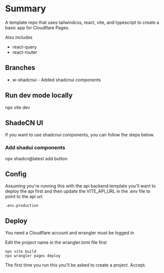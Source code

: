 # Summary

A template repo that uses tailwindcss, react, vite, and typescript to create a basic app for Cloudflare Pages.

Also includes
- react-query
- react-router

## Branches
- w-shadcnui - Added shadcnui components

## Run dev mode locally 
npx vite dev

## ShadeCN UI
If you want to use shadcnui components, you can follow the steps below.

### Add shadui components 
npx shadcn@latest add button


## Config

Assuming you're running this with the api backend template you'll want to deploy the api first and then update the VITE_API_URL in the .env file to point to the api url.

```
.env.production
```

## Deploy
You need a Cloudflare account and wrangler must be logged in

Edit the project name in the wrangler.toml file first

```
npx vite build
npx wrangler pages deploy
```

The first time you run this you'll be asked to create a project. Accept.
